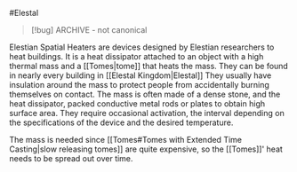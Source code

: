 #Elestal 

> [!bug] ARCHIVE - not canonical

Elestian Spatial Heaters are devices designed by Elestian researchers to heat buildings. It is a heat dissipator attached to an object with a high thermal mass and a [[Tomes|tome]] that heats the mass. They can be found in nearly every building in [[Elestal Kingdom|Elestal]] They usually have insulation around the mass to protect people from accidentally burning themselves on contact. The mass is often made of a dense stone, and the heat dissipator, packed conductive metal rods or plates to obtain high surface area. They require occasional activation, the interval depending on the specifications of the device and the desired temperature.

The mass is needed since [[Tomes#Tomes with Extended Time Casting|slow releasing tomes]] are quite expensive, so the [[Tomes]]' heat needs to be spread out over time.